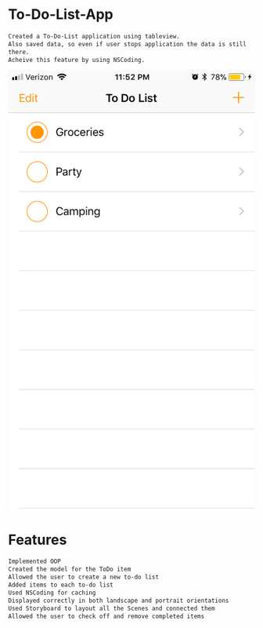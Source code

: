 # To-Do-List-App

    Created a To-Do-List application using tableview. 
    Also saved data, so even if user stops application the data is still there. 
    Acheive this feature by using NSCoding.


[![Watch the video](https://github.com/SheejaPaul/To-Do-List-App/blob/master/to-do-list-image.jpeg)](https://youtu.be/28d8gc3ZRC4)


# Features
    
    Implemented OOP
    Created the model for the ToDo item
    Allowed the user to create a new to-do list
    Added items to each to-do list
    Used NSCoding for caching
    Displayed correctly in both landscape and portrait orientations
    Used Storyboard to layout all the Scenes and connected them
    Allowed the user to check off and remove completed items
    
